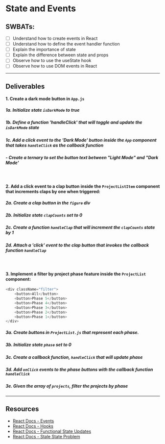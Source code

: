 # State and Events

## SWBATs:

- [ ] Understand how to create events in React
- [ ] Understand how to define the event handler function
- [ ] Explain the importance of state
- [ ] Explain the difference between state and props
- [ ] Observe how to use the useState hook
- [ ] Observe how to use DOM events in React

*** 

## Deliverables

#### 1. Create a dark mode button in `App.js` 

##### 1a. Initialize state `isDarkMode` to true

##### 1b. Define a function 'handleClick' that will toggle and update the `isDarkMode` state

##### 1c. Add a click event to the 'Dark Mode' button inside the `App` component that takes `handleClick` as the callback function

##### - Create a ternary to set the button text between "Light Mode" and "Dark Mode'

<br />

#### 2. Add a click event to a clap button inside the `ProjectListItem` component that increments claps by one when triggered:

##### 2a. Create a clap button in the `figure` div 
##### 2b. Initialize state `clapCounts` set to 0

##### 2c. Create a function `handleClap` that will increment the `clapCounts` state by 1

##### 2d. Attach a 'click' event to the clap button that invokes the callback function `handleClap`

<br />

#### 3. Implement a filter by project phase feature inside the `ProjectList` component:

```js
<div className="filter">
    <button>All</button>
    <button>Phase 5</button>
    <button>Phase 4</button>
    <button>Phase 3</button>
    <button>Phase 2</button>
    <button>Phase 1</button>
</div>
```

##### 3a. Create buttons in `ProjectList.js` that represent each phase.
##### 3b. Initialize state `phase` set to 0

##### 3c. Create a callback function, `handleClick` that will update phase

##### 3d.  Add `onClick` events to the phase buttons with the callback function `handleClick`

##### 3e. Given the array of `projects`, filter the projects by phase

***
## Resources

- [React Docs - Events](https://reactjs.org/docs/events.html)
- [React Docs - Hooks](https://reactjs.org/docs/hooks-overview.html)
- [React Docs - Functional State Updates](https://reactjs.org/docs/hooks-reference.html#functional-updates)
- [React Docs - Stale State Problem](https://reactjs.org/docs/hooks-faq.html#why-am-i-seeing-stale-props-or-state-inside-my-function)
